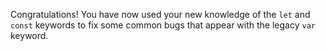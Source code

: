 Congratulations! You have now used your new knowledge of the `let` and `const` keywords to fix some common bugs that appear with the legacy `var` keyword.